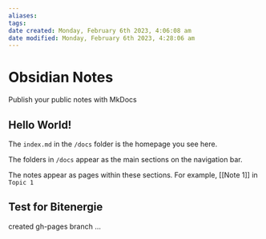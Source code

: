 ```yaml
---
aliases: 
tags: 
date created: Monday, February 6th 2023, 4:06:08 am
date modified: Monday, February 6th 2023, 4:28:06 am
---
```


# Obsidian Notes

Publish your public notes with MkDocs

## Hello World!

The `index.md` in the `/docs` folder is the homepage you see here.

The folders in `/docs` appear as the main sections on the navigation bar.

The notes appear as pages within these sections. For example, [[Note 1]] in `Topic 1`

## Test for Bitenergie

created gh-pages branch …
